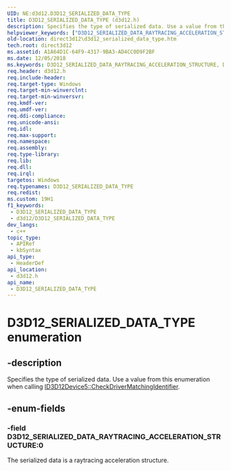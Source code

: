 ```yaml
---
UID: NE:d3d12.D3D12_SERIALIZED_DATA_TYPE
title: D3D12_SERIALIZED_DATA_TYPE (d3d12.h)
description: Specifies the type of serialized data. Use a value from this enumeration when calling ID3D12Device5::CheckDriverMatchingIdentifier.
helpviewer_keywords: ["D3D12_SERIALIZED_DATA_RAYTRACING_ACCELERATION_STRUCTURE","D3D12_SERIALIZED_DATA_TYPE","D3D12_SERIALIZED_DATA_TYPE enumeration","d3d12/D3D12_SERIALIZED_DATA_RAYTRACING_ACCELERATION_STRUCTURE","d3d12/D3D12_SERIALIZED_DATA_TYPE","direct3d12.d3d12_serialized_data_type"]
old-location: direct3d12\d3d12_serialized_data_type.htm
tech.root: direct3d12
ms.assetid: A1A64D1C-64F9-4317-9BA3-AD4CC0D9F2BF
ms.date: 12/05/2018
ms.keywords: D3D12_SERIALIZED_DATA_RAYTRACING_ACCELERATION_STRUCTURE, D3D12_SERIALIZED_DATA_TYPE, D3D12_SERIALIZED_DATA_TYPE enumeration, d3d12/D3D12_SERIALIZED_DATA_RAYTRACING_ACCELERATION_STRUCTURE, d3d12/D3D12_SERIALIZED_DATA_TYPE, direct3d12.d3d12_serialized_data_type
req.header: d3d12.h
req.include-header: 
req.target-type: Windows
req.target-min-winverclnt: 
req.target-min-winversvr: 
req.kmdf-ver: 
req.umdf-ver: 
req.ddi-compliance: 
req.unicode-ansi: 
req.idl: 
req.max-support: 
req.namespace: 
req.assembly: 
req.type-library: 
req.lib: 
req.dll: 
req.irql: 
targetos: Windows
req.typenames: D3D12_SERIALIZED_DATA_TYPE
req.redist: 
ms.custom: 19H1
f1_keywords:
 - D3D12_SERIALIZED_DATA_TYPE
 - d3d12/D3D12_SERIALIZED_DATA_TYPE
dev_langs:
 - c++
topic_type:
 - APIRef
 - kbSyntax
api_type:
 - HeaderDef
api_location:
 - d3d12.h
api_name:
 - D3D12_SERIALIZED_DATA_TYPE
---
```


# D3D12_SERIALIZED_DATA_TYPE enumeration


## -description

Specifies the type of serialized data. Use a value from this enumeration when calling <a href="/windows/desktop/api/d3d12/nf-d3d12-id3d12device5-checkdrivermatchingidentifier">ID3D12Device5::CheckDriverMatchingIdentifier</a>.

## -enum-fields

### -field D3D12_SERIALIZED_DATA_RAYTRACING_ACCELERATION_STRUCTURE:0

The serialized data is a raytracing acceleration structure.
